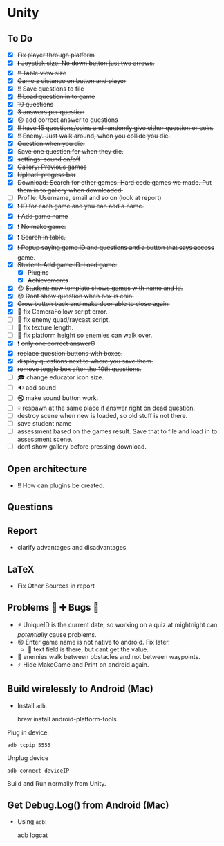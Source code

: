 # Unity

## To Do

- [x] ~~Fix player through platform~~
- [x] ~~:exclamation: Joystick size. No down button just two arrows.~~
- [x] ~~:bangbang: Table view size~~
- [x] ~~Game z distance on button and player~~
- [x] ~~:bangbang: Save questions to file~~
- [x] ~~:bangbang: Load question in to game~~
- [x] ~~10 questions~~
- [x] ~~3 answers per question~~
- [x] ~~:confused: add correct answer to questions~~
- [x] ~~:bangbang: have 15 questions/coins and randomly give either question or coin.~~
- [x] ~~:bangbang: Enemy. Just walk around, when you collide you die.~~
- [x] ~~Question when you die.~~
- [x] ~~Save one question for when they die.~~
- [x] ~~settings: sound on/off~~
- [x] ~~Gallery: Previous games~~
- [x] ~~Upload: progess bar~~
- [x] ~~Download: Search for other games. Hard code games we made. Put them in to gallery when downloaded.~~
- [ ] Profile: Username, email and so on (look at report)
- [x] ~~:exclamation: ID for each game and you can add a name.~~
- [x] ~~:exclamation: Add game name~~
- [x] :exclamation: ~~No make game.~~
- [x] :exclamation: ~~Search in table.~~
- [x] ~~:exclamation: Popup saying game ID and questions and a button that says access game.~~
- [x] ~~Student: Add game ID. Load game.~~
	- [x] ~~Plugins~~
	- [x] ~~Achievements~~
- [x] :rage: ~~Student: new template shows games with name and id.~~
- [x] :sweat: ~~Dont show question when box is coin.~~
- [x] ~~Grow button back and make door able to close again.~~
- [x] :bug: ~~fix CameraFollow script error.~~  
- [ ] :bug: fix enemy quad/raycast script.
- [ ] :bug: fix texture length.  
- [ ] :bug: fix platform height so enemies can walk over.  
- [x] :exclamation: ~~only one correct answerC~~
- [x] ~~replace question buttons with boxes.~~
- [x] ~~display questions next to where you save them.~~
- [x] ~~remove toggle box after the 10th questions.~~
- [ ] :mortar_board: change educator icon size.
- [ ] :sound: add sound
- [ ] :mute: make sound button work.  
- [ ] :skull: respawn at the same place if answer right on dead question. 
- [ ] destroy scene when new is loaded, so old stuff is not there. 
- [ ] save student name
- [ ] assessment based on the games result. Save that to file and load in to assessment scene. 
- [ ] dont show gallery before pressing download. 

## Open architecture
- :bangbang: How can plugins be created.

## Questions

## Report

- clarify advantages and disadvantages

## LaTeX

- Fix Other Sources in report


## Problems :ant: :heavy_plus_sign: Bugs :bug:

- :zap: UniqueID is the current date, so working on a quiz at mightnight can *potentially* cause problems.
- :rage: Enter game name is not native to android. Fix later.
	- :imp: text field is there, but cant get the value.
- :space_invader: enemies walk between obstacles and not between waypoints.
- :zap: Hide MakeGame and Print on android again. 

## Build wirelessly to Android (Mac)

- Install ``adb``:


	brew install android-platform-tools


Plug in device:

    adb tcpip 5555

Unplug device

    adb connect deviceIP

Build and Run normally from Unity.

## Get Debug.Log() from Android (Mac)

- Using ``adb``:


	adb logcat
